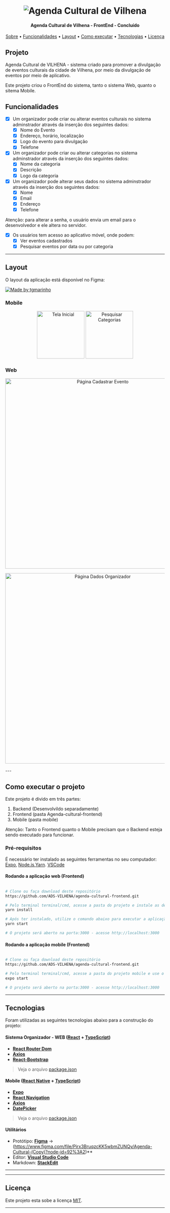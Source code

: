 
<h1 align="center">
    <img alt="Agenda Cultural de Vilhena" title="#Agenda CUltural de Vilhena" src="../src/assets/../../agenda-cultural-frontend/src/assets/LogoMatheus/logoAgendaCultural.png" />
</h1>

<h4 align="center"> 
	  Agenda Cultural de Vilhena - FrontEnd - Concluído
</h4>
<p align="center">
 <a href="./README.md#projeto">Sobre</a> •
 <a href="./README.md#funcionalidades">Funcionalidades</a> •
 <a href="./README.md#layout">Layout</a> • 
 <a href="./README.md#-como-executar-o-projeto">Como executar</a> • 
 <a href="./README.md#-tecnologias">Tecnologias</a> • 
 <a href="./Licença">Licença</a>
</p>


## Projeto

Agenda Cultural de VILHENA - sistema criado para promover a divulgação de eventos culturais da cidade de Vilhena, por meio da divulgação de eventos por meio de aplicativo.

Este projeto criou o FrontEnd do sistema, tanto o sistema Web, quanto o sitema Mobile. 

## Funcionalidades

- [x] Um organizador pode criar ou alterar eventos culturais no sistema adminstrador através da inserção dos seguintes dados:
  - [x] Nome do Evento
  - [x] Endereço, horário, localização
  - [x] Logo do evento para divulgação
  - [x] Telefone 
  
- [x] Um organizador pode criar ou alterar categorias no sistema adminstrador através da inserção dos seguintes dados:
  - [x] Nome da categoria
  - [x] Descrição
  - [x] Logo da categoria  

- [x] Um organizador pode alterar seus dados no sistema adminstrador através da inserção dos seguintes dados:
  - [x] Nome 
  - [x] Email
  - [x] Endereço 
  - [X] Telefone
  
Atenção: para alterar a senha, o usuário envia um email para o desenvolvedor e ele altera no servidor.

- [x] Os usuários tem acesso ao aplicativo móvel, onde podem:
  - [x] Ver eventos cadastrados
  - [x] Pesquisar eventos por data ou por categoria

---

## Layout

O layout da aplicação está disponível no Figma:

<a href="https://www.figma.com/file/Pirx3BruqzcKK5wbmZUNQy/Agenda-Cultural-(Copy)?node-id=92%3A2">
  <img alt="Made by tgmarinho" src="https://img.shields.io/badge/Acessar%20Layout%20-Figma-%2304D361">
</a>



### Mobile

<p align="center">
  <img alt="Tela Inicial" title="TelaInicial" src="../agenda-cultural-frontend/src/assets/LogoMatheus/tela%20inicial.jpg" width="150px">
  <img alt="Pesquisar Categorias" title="Pesquisar Categorias" src="../agenda-cultural-frontend/src/assets/LogoMatheus/mobile.jpg" width="150px">
</p>


### Web

<p align="center" style="display: flex; align-items: flex-start; justify-content: center;">
  <img alt="Página Cadastrar Evento"  src="../agenda-cultural-frontend/src/assets/LogoMatheus/Screenshot%20(4).png" width="600px">

</p>
<p align="center" style="display: flex; align-items: flex-start; justify-content: center;">
  <img alt="Página Dados Organizador" src="../agenda-cultural-frontend/src/assets/LogoMatheus/Screenshot%20(7).png" width="600px">
</p>
---

## Como executar o projeto

Este projeto é divido em três partes:
1. Backend (Desenvolvildo separadamente) 
2. Frontend (pasta Agenda-cultural-frontend)
3. Mobile (pasta mobile)

Atenção: Tanto o Frontend quanto o Mobile precisam que o Backend esteja sendo executado para funcionar.

### Pré-requisitos

É necessário ter instalado as seguintes ferramentas no seu computador:
[Expo](https://expo.dev/), [Node.js](https://nodejs.org/en/),[Yarn](https://yarnpkg.com/). 
[VSCode](https://code.visualstudio.com/)


#### Rodando a aplicação web (Frontend)

```bash

# Clone ou faça download deste repositório 
https://github.com/ADS-VILHENA/agenda-cultural-frontend.git

# Pelo terminal terminal/cmd, acesse a pasta do projeto e instale as dependências através do comando:
yarn install

# Após ter instalado, utilize o comando abaixo para executar a aplicação
yarn start

# O projeto será aberto na porta:3000 - acesse http://localhost:3000

```
#### Rodando a aplicação mobile (Frontend)

```bash

# Clone ou faça download deste repositório 
https://github.com/ADS-VILHENA/agenda-cultural-frontend.git

# Pelo terminal terminal/cmd, acesse a pasta do projeto mobile e use o comando:
expo start

# O projeto será aberto na porta:3000 - acesse http://localhost:3000

```
---

## Tecnologias

Foram utilizadas as seguintes tecnologias abaixo para a construção do projeto:

#### **Sistema Organizador - WEB**  ([React](https://reactjs.org/)  +  [TypeScript](https://www.typescriptlang.org/))
-   **[React Router Dom](https://yarnpkg.com/package/react-router-dom)**
-   **[Axios](https://github.com/axios/axios)**
-   **[React-Bootstrap](react-bootstrap.github.io/)**

> Veja o arquivo  [package.json](https://github.com/tgmarinho/README-ecoleta/blob/master/web/package.json)


#### **Mobile**  ([React Native](http://www.reactnative.com/)  +  [TypeScript](https://www.typescriptlang.org/))

-   **[Expo](https://expo.io/)**
-   **[React Navigation](https://reactnavigation.org/)**
-   **[Axios](https://github.com/axios/axios)**
-   **[DatePicker](https://github.com/react-native-datetimepicker/datetimepicker)**

> Veja o arquivo  [package.json](https://github.com/tgmarinho/README-ecoleta/blob/master/mobile/package.json)

#### **Utilitários**

-   Protótipo:  **[Figma](https://www.figma.com/)**  →  (https://www.figma.com/file/Pirx3BruqzcKK5wbmZUNQy/Agenda-Cultural-(Copy)?node-id=92%3A2)**
-   Editor:  **[Visual Studio Code](https://code.visualstudio.com/)**  
-   Markdown:  **[StackEdit](https://stackedit.io/)**



---






---

## Licença

Este projeto esta sobe a licença [MIT](./LICENSE).

---

